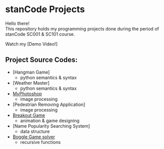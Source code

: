 # stanCode Projects
Hello there!\
This repository holds my programming projects done during the period of stanCode SC001 & SC101 course.

Watch my [Demo Video!]

## Project Source Codes:
* [Hangman Game]
  * python semantics & syntax
* [Weather Master]
  * python semantics & syntax
* [MyPhotoshop](https://github.com/pe11te18r/MystanCodeProjects/tree/main/my_photoshop)
  * image processing
* [Pedestrian Removing Application]
  * image processing
* [Breakout Game](https://github.com/pe11te18r/MystanCodeProjects/tree/main/break_out_game)
  * animation & game designing
* [Name Popularity Searching System]
  * data structure
* [Boggle Game solver](https://github.com/pe11te18r/MystanCodeProjects/tree/main/boggle_game_solver)
  * recursive functions
  
